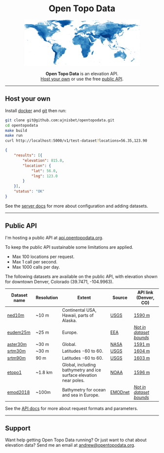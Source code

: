 <h1 style="text-align:center">Open Topo Data</h1>

<p style="text-align:center">
  <img width="378" hight="153" src="/img/elevation-land.png" alt="Open Topo Data">
</p>

<p style="text-align:center">
	<strong>Open Topo Data</strong> is an elevation API.<br> <a href="#host-your-own">Host your own</a> or use the free <a href="#public-api">public API</a>.
</p>

---

## Host your own

Install [docker](https://docs.docker.com/install/) and [git](https://git-scm.com/book/en/v2/Getting-Started-Installing-Git) then run:

```bash
git clone git@github.com:ajnisbet/opentopodata.git
cd opentopodata
make build
make run
curl http://localhost:5000/v1/test-dataset?locations=56.35,123.90
```

```json
{
    "results": [{
        "elevation": 815.0,
        "location": {
            "lat": 56.0,
            "lng": 123.0
        }
    }],
    "status": "OK"
}
```


See the [server docs](server.md) for more about configuration and adding datasets.

---

## Public API

I'm hosting a public API at [api.opentopodata.org](https://api.opentopodata.org). 

To keep the public API sustainable some limitations are applied.

* Max 100 locations per request.
* Max 1 call per second.
* Max 1000 calls per day.


The following datasets are available on the public API, with elevation shown for downtown Denver, Colorado (39.7471,&nbsp;-104.9963).


<table>
	<thead>
		<tr>
			<th>Dataset name</th>
			<th>Resolution</th>
			<th>Extent</th>
			<th>Source</th>
			<th>API link (Denver, CO)</th>
		</tr>
	</thead>
	<tbody >
		<tr>
			<td><a href="/datasets/ned">ned10m</a></td>
			<td>~10&nbsp;m</td>
			<td>Continental USA, Hawaii, parts of Alaska.</td>
			<td><a href="https://www.sciencebase.gov/catalog/item/4f70aa9fe4b058caae3f8de5">USGS</a></td>
			<td><a href="https://api.opentopodata.org/v1/ned10m?locations=39.747114,-104.996334">1590&nbsp;m</a></td>
		</tr>
		<tr>
			<td><a href="/datasets/eudem">eudem25m</a></td>
			<td>~25&nbsp;m</td>
			<td>Europe.</td>
			<td><a href="https://www.eea.europa.eu/data-and-maps/data/copernicus-land-monitoring-service-eu-dem">EEA</a></td>
			<td><a href="https://api.opentopodata.org/v1/eudem25m?locations=39.747114,-104.996334"><em>Not in dataset bounds</em></a></td>
		</tr>
		<tr>
			<td><a href="/datasets/aster">aster30m</a></td>
			<td>~30&nbsp;m</td>
			<td>Global.</td>
			<td><a href="https://asterweb.jpl.nasa.gov/gdem.asp">NASA</a></td>
			<td><a href="https://api.opentopodata.org/v1/aster30m?locations=39.747114,-104.996334">1591&nbsp;m</a></td>
		</tr>
		<tr>
			<td><a href="/datasets/srtm">srtm30m</a></td>
			<td>~30&nbsp;m</td>
			<td>Latitudes -60 to 60.</td>
			<td><a href="https://lpdaac.usgs.gov/products/srtmgl1v003/">USGS</a></td>
			<td><a href="https://api.opentopodata.org/v1/srtm30m?locations=39.747114,-104.996334">1604&nbsp;m</a></td>
		</tr>
		<tr>
			<td><a href="/datasets/srtm">srtm90m</a></td>
			<td>90&nbsp;m</td>
			<td>Latitudes -60 to 60.</td>
			<td><a href="https://lpdaac.usgs.gov/products/srtmgl3v003/">USGS</a></td>
			<td><a href="https://api.opentopodata.org/v1/srtm90m?locations=39.747114,-104.996334">1603&nbsp;m</a></td>
		</tr>
		<tr>
			<td><a href="/datasets/etopo1">etopo1</a></td>
			<td>~1.8&nbsp;km</td>
			<td>Global, including bathymetry and ice surface elevation near poles.</td>
			<td><a href="https://www.ngdc.noaa.gov/mgg/global/">NOAA</a></td>
			<td><a href="https://api.opentopodata.org/v1/etopo1?locations=39.747114,-104.996334">1596&nbsp;m</a></td>
		</tr>
		<tr>
			<td><a href="/datasets/emod2018">emod2018</a></td>
			<td>~100m</td>
			<td>Bathymetry for ocean and sea in Europe.</td>
			<td><a href="https://www.emodnet-bathymetry.eu/data-products">EMODnet</a></td>
			<td><a href="https://api.opentopodata.org/v1/emod2018?locations=39.747114,-104.996334"><em>Not in dataset bounds</em></a></td>
		</tr>
	</tbody>
</table>


See the [API docs](api.md) for more about request formats and parameters.


---

## Support

Want help getting Open Topo Data running? Or just want to chat about elevation data? Send me an email at [andrew@opentopodata.org](mailto:andrew@opentopodata.org).


